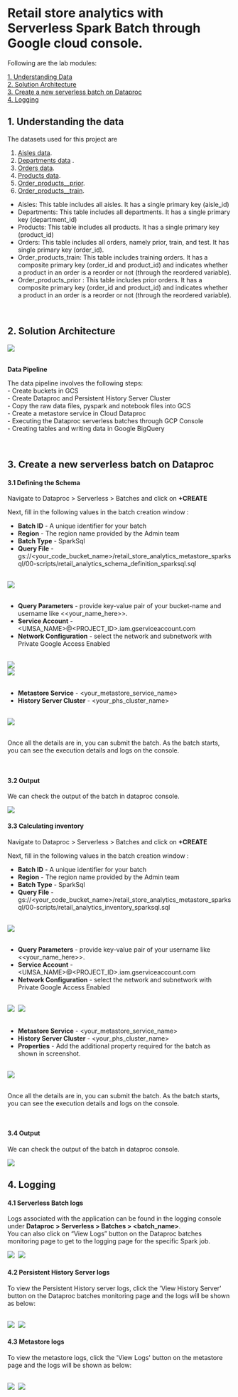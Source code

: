 # Retail store analytics with Serverless Spark Batch through Google cloud console.

Following are the lab modules:

[1. Understanding Data](05b-retail-store-analytics-console-execution.md#1-understanding-the-data)<br>
[2. Solution Architecture](05b-retail-store-analytics-console-execution.md#2-solution-architecture)<br>
[3. Create a new serverless batch on Dataproc](05b-retail-store-analytics-console-execution.md#3-create-a-new-serverless-batch-on-dataproc)<br>
[4. Logging](05b-retail-store-analytics-console-execution.md#4-logging)<br>

## 1. Understanding the data

The datasets used for this project are 


1. [Aisles data](01-datasets/aisles/aisles.csv). <br>
2. [Departments data](01-datasets/departments/departments.csv) . <br>
3. [Orders data](01-datasets/orders/orders.csv). <br>
4. [Products data](01-datasets/products/products.csv). <br>
5. [Order_products__prior](01-datasets/order_products/order_products__prior.csv). <br>
6. [Order_products__train](01-datasets/order_products/order_products__train.csv). <br>


- Aisles: This table includes all aisles. It has a single primary key (aisle_id)
- Departments: This table includes all departments. It has a single primary key (department_id)
- Products: This table includes all products. It has a single primary key (product_id)
- Orders: This table includes all orders, namely prior, train, and test. It has single primary key (order_id).
- Order_products_train: This table includes training orders. It has a composite primary key (order_id and product_id)
						and indicates whether a product in an order is a reorder or not (through the reordered variable).
- Order_products_prior : This table includes prior orders. It has a composite primary key (order_id and product_id) and
						indicates whether a product in an order is a reorder or not (through the reordered variable).

<br>

## 2. Solution Architecture

<kbd>
<img src=../images/Flow_of_Resources.jpeg />
</kbd>

<br>
<br>

**Data Pipeline**

The data pipeline involves the following steps: <br>
	- Create buckets in GCS <br>
	- Create Dataproc and Persistent History Server Cluster <br>
	- Copy the raw data files, pyspark and notebook files into GCS <br>
	- Create a metastore service in Cloud Dataproc <br>
	- Executing the Dataproc serverless batches through GCP Console <br>
	- Creating tables and writing data in Google BigQuery <br>

<br>

## 3. Create a new serverless batch on Dataproc

#### 3.1 Defining the Schema

Navigate to Dataproc > Serverless > Batches and click on **+CREATE**

Next, fill in the following values in the batch creation window :

- **Batch ID**   - A unique identifier for your batch
- **Region**     - The region name provided by the Admin team
- **Batch Type**    - SparkSql
- **Query File** - gs://<your_code_bucket_name>/retail_store_analytics_metastore_sparksql/00-scripts/retail_analytics_schema_definition_sparksql.sql


<br>

<kbd>
<img src=../images/console1.png />
</kbd>

<br>
<br>

- **Query Parameters** - provide key-value pair of your bucket-name and username like <<your_name_here>>.
- **Service Account** - <UMSA_NAME>@<PROJECT_ID>.iam.gserviceaccount.com
- **Network Configuration** - select the network and subnetwork with Private Google Access Enabled

<br>

<kbd>
<img src=../images/parameters.png />
</kbd>

<br>

<kbd>
<img src=../images/console2.png />
</kbd>

<br>
<br>

- **Metastore Service** - <your_metastore_service_name>
- **History Server Cluster** - <your_phs_cluster_name>

<br>

<kbd>
<img src=../images/console3.png />
</kbd>

<br>
<br>

Once all the details are in, you can submit the batch. As the batch starts, you can see the execution details and logs on the console.

<br>

#### 3.2 Output 

 We can check the output of the batch in dataproc console.
 
 <kbd>
<img src=../images/output1.png />
</kbd>

<br>

#### 3.3 Calculating inventory

Navigate to Dataproc > Serverless > Batches and click on **+CREATE**

Next, fill in the following values in the batch creation window :

- **Batch ID**   - A unique identifier for your batch
- **Region**     - The region name provided by the Admin team
- **Batch Type**    - SparkSql
- **Query File** - gs://<your_code_bucket_name>/retail_store_analytics_metastore_sparksql/00-scripts/retail_analytics_inventory_sparksql.sql


<br>

<kbd>
<img src=../images/5b_inv_01.png />
</kbd>

<br>
<br>

- **Query Parameters** - provide key-value pair of your username like <<your_name_here>>.
- **Service Account** - <UMSA_NAME>@<PROJECT_ID>.iam.gserviceaccount.com
- **Network Configuration** - select the network and subnetwork with Private Google Access Enabled

<br>

<kbd>
<img src=../images/parameters.png />
</kbd>

<kbd>
<img src=../images/5b_inv_02.png />
</kbd>

<br>
<br>

- **Metastore Service** - <your_metastore_service_name>
- **History Server Cluster** - <your_phs_cluster_name>
- **Properties** - Add the additional property required for the batch as shown in screenshot.

<br>

<kbd>
<img src=../images/5b_inv_03.png />
</kbd>

<br>
<br>

Once all the details are in, you can submit the batch. As the batch starts, you can see the execution details and logs on the console.

<br>

#### 3.4 Output 

 We can check the output of the batch in dataproc console.
 
 <kbd>
<img src=../images/output2.png />
</kbd>

<br>

## 4. Logging

#### 4.1 Serverless Batch logs

Logs associated with the application can be found in the logging console under
**Dataproc > Serverless > Batches > <batch_name>**.
<br> You can also click on “View Logs” button on the Dataproc batches monitoring page to get to the logging page for the specific Spark job.

<kbd>
<img src=../images/image10.png />
</kbd>

<kbd>
<img src=../images/image11.png />
</kbd>

<br>

#### 4.2 Persistent History Server logs

To view the Persistent History server logs, click the 'View History Server' button on the Dataproc batches monitoring page and the logs will be shown as below:

<br>

<kbd>
<img src=../images/image12.png />
</kbd>

<kbd>
<img src=../images/image13.png />
</kbd>

<br>

#### 4.3 Metastore logs

To view the metastore logs, click the 'View Logs' button on the metastore page and the logs will be shown as below:

<br>

<kbd>
<img src=../images/meta_logs01.png />
</kbd>

<kbd>
<img src=../images/meta_logs02.png />
</kbd>

<br>